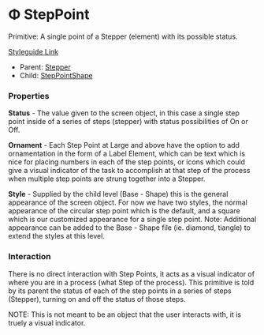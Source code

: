 # Φ StepPoint

Primitive: A single point of a Stepper (element) with its possible status.

[Styleguide Link](https://zpl.io/V13oQdX)

* Parent: [Stepper](./)
* Child: [StepPointShape](steppoint-shape.md)

### Properties

**Status** - The value given to the screen object, in this case a single step point inside of a series of steps (stepper) with status possibilities of On or Off.

**Ornament** - Each Step Point at Large and above have the option to add ornamentation in the form of a Label Element, which can be text which is nice for placing numbers in each of the step points, or icons which could give a visual indicator of the task to accomplish at that step of the process when multiple step points are strung together into a Stepper.

**Style** - Supplied by the child level (Base - Shape) this is the general appearance of the screen object. For now we have two styles, the normal appearance of the circular step point which is the default, and a square which is our customized appearance for a single step point. Note: Additional appearance can be added to the Base - Shape file (ie. diamond, tiangle) to extend the styles at this level.

### Interaction

There is no direct interaction with Step Points, it acts as a visual indicator of where you are in a process (what Step of the process). This primitive is told by its parent the status of each of the step points in a series of steps (Stepper), turning on and off the status of those steps.

NOTE: This is not meant to be an object that the user interacts with, it is truely a visual indicator.
